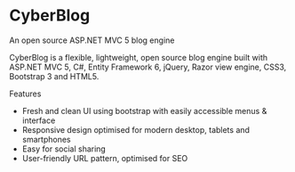 # CyberBlog
An open source ASP.NET MVC 5 blog engine

CyberBlog is a flexible, lightweight, open source blog engine built with ASP.NET MVC 5, C#, Entity Framework 6, jQuery, Razor view engine, CSS3, Bootstrap 3 and HTML5.

Features

* Fresh and clean UI using bootstrap with easily accessible menus & interface
* Responsive design optimised for modern desktop, tablets and smartphones
* Easy for social sharing
* User-friendly URL pattern, optimised for SEO
